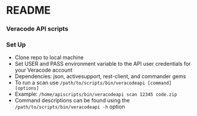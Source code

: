 # README #

### Veracode API scripts ###

### Set Up ###

* Clone repo to local machine
* Set USER and PASS environment variable to the API user credentials for your Veracode account
* Dependencies: json, activesupport, rest-client, and commander gems 
* To run a scan use `/path/to/scripts/bin/veracodeapi [command] [options]`
* Example: `/home/apiscripts/bin/veracodeapi scan 12345 code.zip`
* Command descriptions can be found using the `/path/to/scripts/bin/veracodeapi -h` option